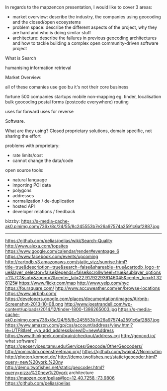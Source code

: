 
In regards to the mapzencon presentation, I would like to cover 3 areas:
- market overview: describe the industry, the companies using geocoding and the closed/open ecosystems
- problem space: describe the different aspects of the project, why they are hard and who is doing similar stuff
- architecture: describe the failures in previous geocoding architectures and how to tackle building a complex open community-driven software project


What is Search

humanising information retrieval



Market Overview:

all of these comanies use geo bu it's not their core business

fortune 500 companies
startups
mobile
non-mapping eg. tinder, localisation
bulk geocoding
postal forms (postcode everywhere)
routing

uses for forward
uses for reverse

Software.

What are they using?
Closed proprietary solutions, domain specific, not sharing the effort

problems with proprietary:
- rate limits/cost
- cannot change the data/code

open source tools:






- natural language
- importing POI data
- polygons
- addresses
- normalization / de-duplication
- hosted API
- developer relations / feedback



bizzby: https://s-media-cache-ak0.pinimg.com/736x/8c/24/55/8c245553b7e26a97574a2591c6af2887.jpg



----

https://github.com/pelias/pelias/wiki/Search-Quality
http://www.alexa.com/topsites
https://www.google.com/calendar/render#eventpage_6
https://www.facebook.com/events/upcoming
http://cartodb.s3.amazonaws.com/static_vizz/sunrise.html?title=true&description=true&search=false&shareable=true&cartodb_logo=true&layer_selector=false&legends=false&scrollwheel=true&sublayer_options=1%7C1&sql=&zoom=2&center_lat=22.917922936146045&center_lon=51.328125#
https://www.flickr.com/map
http://www.yelp.com/nyc
https://foursquare.com/
http://www.accuweather.com/en/browse-locations
https://www.airbnb.com/
https://developers.google.com/places/documentation/images/Airbnb-Screenshot-2013-10-08.png
http://www.joestrandell.com/wp-content/uploads/2014/12/tinder-1800-1386265003.jpg
https://s-media-cache-ak0.pinimg.com/736x/8c/24/55/8c245553b7e26a97574a2591c6af2887.jpg
https://www.amazon.com/gp/css/account/address/view.html?ie=UTF8&ref_=ya_add_address&viewID=newAddress
https://www.thinkgeek.com/brain/checkout/address.cgi
http://geocod.io/
what software?
https://geoservices.tamu.edu/Services/Geocode/OtherGeocoders/
http://nominatim.openstreetmap.org/
https://github.com/twain47/Nominatim
http://photon.komoot.de/
http://demo.twofishes.net/static/geocoder.html?query=new%20york,%20ny
http://demo.twofishes.net/static/geocoder.html?query=pizza%20new%20york
architecture
https://mapzen.com/pelias#loc=12,40.7258,-73.9806
https://github.com/pelias/pelias